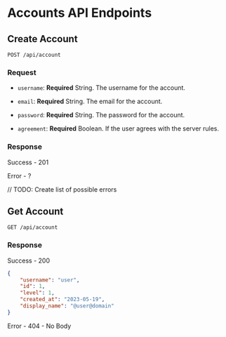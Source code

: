 # Accounts API Endpoints

## Create Account

`POST /api/account`

### Request

- `username`: **Required** String. The username for the account.

- `email`: **Required** String. The email for the account.

- `password`: **Required** String. The password for the account.

- `agreement`: **Required** Boolean. If the user agrees with the server rules.

### Response

Success - 201

Error - ?

// TODO: Create list of possible errors

## Get Account

`GET /api/account`

### Response

Success - 200

```json
{
	"username": "user",
	"id": 1,
	"level": 1,
	"created_at": "2023-05-19",
	"display_name": "@user@domain"
}
```

Error - 404 - No Body
